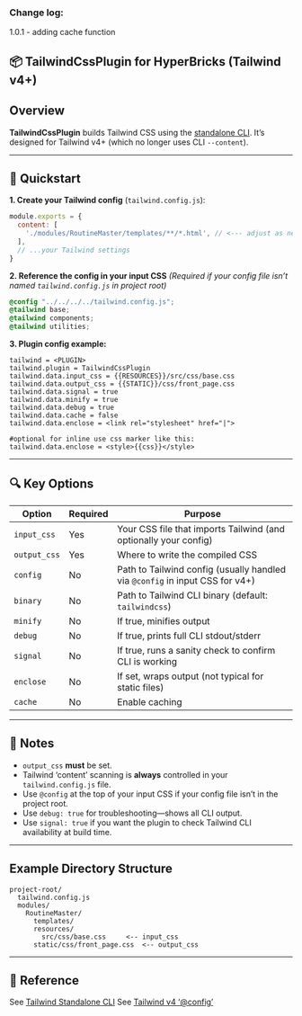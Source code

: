 ### Change log:
1.0.1 - adding cache function

## 📦 **TailwindCssPlugin for HyperBricks (Tailwind v4+)**
## Overview

**TailwindCssPlugin** builds Tailwind CSS using the [standalone CLI](https://tailwindcss.com/blog/standalone-cli).
It’s designed for Tailwind v4+ (which no longer uses CLI `--content`).

---

## 🚀 Quickstart

**1. Create your Tailwind config** (`tailwind.config.js`):

```js
module.exports = {
  content: [
    './modules/RoutineMaster/templates/**/*.html', // <--- adjust as needed
  ],
  // ...your Tailwind settings
}
```

**2. Reference the config in your input CSS**
*(Required if your config file isn’t named `tailwind.config.js` in project root)*

```css
@config "../../../../tailwind.config.js";
@tailwind base;
@tailwind components;
@tailwind utilities;
```

**3. Plugin config example:**

```
tailwind = <PLUGIN>
tailwind.plugin = TailwindCssPlugin
tailwind.data.input_css = {{RESOURCES}}/src/css/base.css
tailwind.data.output_css = {{STATIC}}/css/front_page.css
tailwind.data.signal = true
tailwind.data.minify = true
tailwind.data.debug = true
tailwind.data.cache = false
tailwind.data.enclose = <link rel="stylesheet" href="|">

#optional for inline use css marker like this:
tailwind.data.enclose = <style>{{css}}</style>
```

---

## 🔍 Key Options

| Option       | Required | Purpose                                                                      |
| ------------ | -------- | ---------------------------------------------------------------------------- |
| `input_css`  | Yes      | Your CSS file that imports Tailwind (and optionally your config)             |
| `output_css` | Yes      | Where to write the compiled CSS                                              |
| `config`     | No       | Path to Tailwind config (usually handled via `@config` in input CSS for v4+) |
| `binary`     | No       | Path to Tailwind CLI binary (default: `tailwindcss`)                         |
| `minify`     | No       | If true, minifies output                                                     |
| `debug`      | No       | If true, prints full CLI stdout/stderr                                       |
| `signal`     | No       | If true, runs a sanity check to confirm CLI is working                       |
| `enclose`    | No       | If set, wraps output (not typical for static files)                          |
| `cache`      | No       | Enable caching                                   |
---

## 📝 Notes

* `output_css` **must** be set.
* Tailwind ‘content’ scanning is **always** controlled in your `tailwind.config.js` file.
* Use `@config` at the top of your input CSS if your config file isn’t in the project root.
* Use `debug: true` for troubleshooting—shows all CLI output.
* Use `signal: true` if you want the plugin to check Tailwind CLI availability at build time.

---

## Example Directory Structure

```
project-root/
  tailwind.config.js
  modules/
    RoutineMaster/
      templates/
      resources/
        src/css/base.css     <-- input_css
      static/css/front_page.css  <-- output_css
```

---

## 🔗 Reference

See [Tailwind Standalone CLI](https://tailwindcss.com/blog/standalone-cli)
See [Tailwind v4 ‘@config’](https://tailwindcss.com/docs/content-configuration#using-tailwind-without-node-js)
